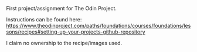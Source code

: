 First project/assignment for The Odin Project. 


Instructions can be found here:
https://www.theodinproject.com/paths/foundations/courses/foundations/lessons/recipes#setting-up-your-projects-github-repository

I claim no ownership to the recipe/images used. 